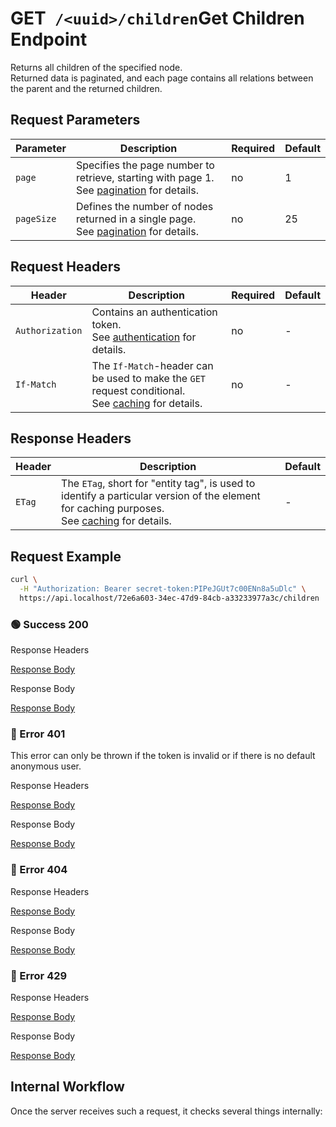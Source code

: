 # <span class="title-url"><span class="method-get">GET</span>` /<uuid>/children`</span><span class="title-human">Get Children Endpoint</span>

<!-- panels:start -->
<!-- div:left-panel -->

Returns all children of the specified node.  
Returned data is paginated, and each page contains all relations between the parent and the returned children.

## Request Parameters

<div class="table-request-parameters">

| Parameter  | Description                                                                                                           | Required | Default |
| ---------- |-----------------------------------------------------------------------------------------------------------------------|----------| ------- |
| `page`     | Specifies the page number to retrieve, starting with page 1.<br />See [pagination](/concepts/pagination) for details. | no       | 1       |
| `pageSize` | Defines the number of nodes returned in a single page.<br />See [pagination](/concepts/pagination) for details.       | no       | 25      |

</div>

## Request Headers

<div class="table-request-headers">

| Header          | Description                                                                                                                | Required | Default |
|-----------------|----------------------------------------------------------------------------------------------------------------------------|----------|---------|
| `Authorization` | Contains an authentication token. <br />See [authentication](/concepts/authentication) for details.                        | no       | -       |
| `If-Match`      | The `If-Match`-header can be used to make the `GET` request conditional.<br />See [caching](/concepts/caching) for details. | no       | -       |

</div>

## Response Headers

<div class="table-response-headers">

| Header | Description                                                                                                                                                          | Default |
| ------ |----------------------------------------------------------------------------------------------------------------------------------------------------------------------| ------- |
| `ETag` | The `ETag`, short for "entity tag", is used to identify a particular version of the element for caching purposes.<br />See [caching](/concepts/caching) for details. | -       |

</div>

## Request Example

```bash
curl \
  -H "Authorization: Bearer secret-token:PIPeJGUt7c00ENn8a5uDlc" \
  https://api.localhost/72e6a603-34ec-47d9-84cb-a33233977a3c/children
```

<!-- tabs:start -->

### **🟢 Success 200**

<div class="code-title auto-refresh">Response Headers</div>

[Response Body](./get-children/200-response-header.txt ':include :type=code')

<div class="code-title auto-refresh">Response Body</div>

[Response Body](./get-children/200-response-body.json ':include :type=code')

### **🔴 Error 401**

This error can only be thrown if the token is invalid or if there is no default anonymous user.

<div class="code-title auto-refresh">Response Headers</div>

[Response Body](./get-children/401-response-header.txt ':include :type=code')

<div class="code-title auto-refresh">Response Body</div>

[Response Body](./get-children/401-response-body.json ':include :type=code problem+json')

### **🔴 Error 404**

<div class="code-title auto-refresh">Response Headers</div>

[Response Body](./get-element/404-response-header.txt ':include :type=code')

<div class="code-title auto-refresh">Response Body</div>

[Response Body](./get-element/404-response-body.json ':include :type=code problem+json')

### **🔴 Error 429**

<div class="code-title">Response Headers</div>

[Response Body](./get-children/429-response-header.txt ':include :type=code')

<div class="code-title">Response Body</div>

[Response Body](./get-children/429-response-body.json ':include :type=code problem+json')

<!-- tabs:end -->

<!-- div:right-panel -->

## Internal Workflow

Once the server receives such a request, it checks several things internally:

<div id="graph-container-1" class="graph-container" style="height:1400px"></div>

<!-- panels:end -->

<script>
G6.registerEdge('polyline-edge', {
  draw(cfg, group) {
    const { startPoint, endPoint } = cfg;
    const hgap = Math.abs(endPoint.x - startPoint.x);

    const path = [
      ['M', startPoint.x, startPoint.y],
      [
        'C',
        startPoint.x + hgap / 4,
        startPoint.y,
        endPoint.x - hgap / 2,
        endPoint.y,
        endPoint.x,
        endPoint.y,
      ],
    ];
    const shape = group.addShape('path', {
      attrs: {
        stroke: '#AAB7C4',
        path,
      },
      name: 'path-shape',
    });
    const midPoint = {
      x: (startPoint.x + endPoint.x) / 2,
      y: (startPoint.y + endPoint.y) / 2,
    };
    const label = group.addShape('text', {
      attrs: {
        text: cfg.label + '###########',
        x: midPoint.x,
        y: midPoint.y,
        textAlign: 'center',
        textBaseline: 'middle',
        fill: '#000',
        fontSize: 14,
      },
      name: 'label-shape',
    });
    return shape;
  },
});
renderWorkflow(document.getElementById('graph-container-1'), {
  nodes: [
    { id: 'init', ...workflowStart, label: 'server receives GET-request' },
    { id: 'checkToken', ...workflowDecision, label: 'does request contain token?' },
    { id: 'noTokenAction', ...workflowStep, label: "use default anonymous\nuser for auth" },
    { id: 'checkTokenValidity', ...workflowDecision, label: 'is token valid?' },
    { id: 'checkRateLimit', ...workflowDecision, label: "does request exceed\nrate limit?" },
    { id: 'checkIfMatchHeaderExists', ...workflowDecision, label: "does request contain\nIf-Match header?" },
    { id: 'checkIfMatchHeaderMatches', ...workflowDecision, label: "does If-Match\nmatch ETag?" },
    { id: 'checkElementExistence', ...workflowDecision, label: "does element exist?" },
    { id: 'checkRelation', ...workflowDecision, label: "is element relation?" },
    { id: 'checkAccess', ...workflowDecision, label: "has user access?" },
    { id: 'loadElementsData', ...workflowStep, label: 'load children' },
    { id: 'success200', ...workflowEndSuccess , label: "return 200"},
    { id: 'error401', ...workflowEndError, label: "return 401" },
    { id: 'error404', ...workflowEndError, label: "return 404" },
    { id: 'error412', ...workflowEndError, label: 'return 412' },
    { id: 'error429', ...workflowEndError, label: 'return 429' },
  ],
  edges: [
    { source: 'init', target: 'checkToken', label: '' },
    { source: 'checkToken', target: 'noTokenAction', label: 'no' },
    { source: 'checkToken', target: 'checkTokenValidity', label: 'yes' },
    { source: 'checkTokenValidity', target: 'checkRateLimit', label: 'yes' },
    { source: 'checkTokenValidity', target: 'error401', label: 'no' },
    { source: 'checkRateLimit', target: 'checkIfMatchHeaderExists', label: 'no' },
    { source: 'checkRateLimit', target: 'error429', label: 'yes' },
    { source: 'checkIfMatchHeaderExists', target: 'checkElementExistence', label: 'no' },
    { source: 'checkIfMatchHeaderExists', target: 'checkIfMatchHeaderMatches', label: 'yes' },
    { source: 'checkIfMatchHeaderMatches', target: 'checkElementExistence', label: 'yes' },
    { source: 'checkIfMatchHeaderMatches', target: 'error412', label: 'no' },
    { source: 'checkElementExistence', target: 'checkRelation', label: 'yes' },
    { source: 'checkElementExistence', target: 'error404', label: 'no' },
    { source: 'checkRelation', target: 'checkAccess', label: 'no' },
    { source: 'checkRelation', target: 'error404', label: 'yes' },
    { source: 'checkAccess', target: 'loadElementsData', label: 'yes' },
    { source: 'checkAccess', target: 'error404', label: 'no' },
    { source: 'loadElementsData', target: 'success200' },
    { source: 'noTokenAction', target: 'checkRateLimit', label: '' }
  ],
}, 'TB');
</script>
